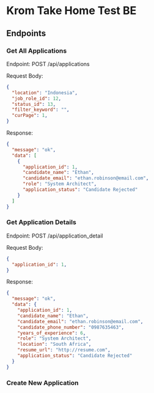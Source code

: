 # Krom Take Home Test BE

## Endpoints

### Get All Applications

Endpoint: POST /api/applications

Request Body:

```json
{
  "location": "Indonesia",
  "job_role_id": 12,
  "status_id": 13,
  "filter_keyword": "",
  "curPage": 1,
}
```

Response:
```json
{
  "message": "ok",
  "data": [
    {
      "application_id": 1,
      "candidate_name": "Ethan",
      "candidate_email": "ethan.robinson@email.com",
      "role": "System Architect",
      "application_status": "Candidate Rejected"
    }
  ]
}
```

### Get Application Details

Endpoint: POST /api/application_detail

Request Body:

```json
{
  "application_id": 1,
}
```

Response:
```json
{
  "message": "ok",
  "data": {
    "application_id": 1,
    "candidate_name": "Ethan",
    "candidate_email": "ethan.robinson@email.com",
    "candidate_phone_number": "0987635463",
    "years_of_experience": 6,
    "role": "System Architect",
    "location": "South Africa",
    "resume_url": "http://resume.com",
    "application_status": "Candidate Rejected"
  }
}
```

### Create New Application
